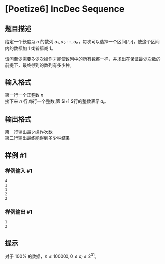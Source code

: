# [Poetize6] IncDec Sequence

## 题目描述

给定一个长度为 $n$ 的数列 ${a_1,a_2,\cdots,a_n}$，每次可以选择一个区间$[l,r]$，使这个区间内的数都加 $1$ 或者都减 $1$。 
  
请问至少需要多少次操作才能使数列中的所有数都一样，并求出在保证最少次数的前提下，最终得到的数列有多少种。

## 输入格式

第一行一个正整数 $n$   
接下来 $n$ 行,每行一个整数,第 $i+1 $行的整数表示 $a_i$。

## 输出格式

第一行输出最少操作次数   
第二行输出最终能得到多少种结果

## 样例 #1

### 样例输入 #1

```
4
1
1
2
2
```

### 样例输出 #1

```
1
2
```

## 提示

对于 $100\%$ 的数据，$n\le 100000, 0 \le a_i \le 2^{31}$。